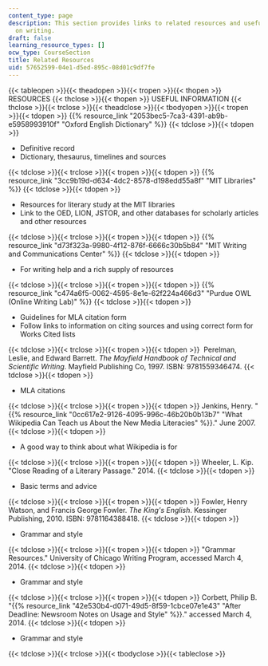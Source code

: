 ```yaml
---
content_type: page
description: This section provides links to related resources and useful information
  on writing.
draft: false
learning_resource_types: []
ocw_type: CourseSection
title: Related Resources
uid: 57652599-04e1-d5ed-895c-08d01c9df7fe
---
```

{{< tableopen >}}{{< theadopen >}}{{< tropen >}}{{< thopen >}}
RESOURCES
{{< thclose >}}{{< thopen >}}
USEFUL INFORMATION
{{< thclose >}}{{< trclose >}}{{< theadclose >}}{{< tbodyopen >}}{{< tropen >}}{{< tdopen >}}
{{% resource_link "2053bec5-7ca3-4391-ab9b-e5958993910f" "Oxford English Dictionary" %}}
{{< tdclose >}}{{< tdopen >}}

- Definitive record
- Dictionary, thesaurus, timelines and sources

{{< tdclose >}}{{< trclose >}}{{< tropen >}}{{< tdopen >}}
{{% resource_link "3cc9b19d-d634-4dc2-8578-d198edd55a8f" "MIT Libraries" %}}
{{< tdclose >}}{{< tdopen >}}

- Resources for literary study at the MIT libraries
- Link to the OED, LION, JSTOR, and other databases for scholarly articles and other resources

{{< tdclose >}}{{< trclose >}}{{< tropen >}}{{< tdopen >}}
{{% resource_link "d73f323a-9980-4f12-876f-6666c30b5b84" "MIT Writing and Communications Center" %}}
{{< tdclose >}}{{< tdopen >}}

- For writing help and a rich supply of resources

{{< tdclose >}}{{< trclose >}}{{< tropen >}}{{< tdopen >}}
{{% resource_link "c474a6f5-0062-4595-8e1e-62f224a466d3" "Purdue OWL (Online Writing Lab)" %}}
{{< tdclose >}}{{< tdopen >}}

- Guidelines for MLA citation form
- Follow links to information on citing sources and using correct form for Works Cited lists

{{< tdclose >}}{{< trclose >}}{{< tropen >}}{{< tdopen >}}
 Perelman, Leslie, and Edward Barrett. *The Mayfield Handbook of Technical and Scientific Writing*. Mayfield Publishing Co, 1997. ISBN: 9781559346474.
{{< tdclose >}}{{< tdopen >}}

- MLA citations

{{< tdclose >}}{{< trclose >}}{{< tropen >}}{{< tdopen >}}
Jenkins, Henry. "{{% resource_link "0cc617e2-9126-4095-996c-46b20b0b13b7" "What Wikipedia Can Teach us About the New Media Literacies" %}}." June 2007.
{{< tdclose >}}{{< tdopen >}}

- A good way to think about what Wikipedia is for

{{< tdclose >}}{{< trclose >}}{{< tropen >}}{{< tdopen >}}
Wheeler, L. Kip. "Close Reading of a Literary Passage." 2014.
{{< tdclose >}}{{< tdopen >}}

- Basic terms and advice

{{< tdclose >}}{{< trclose >}}{{< tropen >}}{{< tdopen >}}
Fowler, Henry Watson, and Francis George Fowler. *The King's English*. Kessinger Publishing, 2010. ISBN: 9781164388418.
{{< tdclose >}}{{< tdopen >}}

- Grammar and style

{{< tdclose >}}{{< trclose >}}{{< tropen >}}{{< tdopen >}}
"Grammar Resources." University of Chicago Writing Program, accessed March 4, 2014.
{{< tdclose >}}{{< tdopen >}}

- Grammar and style

{{< tdclose >}}{{< trclose >}}{{< tropen >}}{{< tdopen >}}
Corbett, Philip B. "{{% resource_link "42e530b4-d071-49d5-8f59-1cbce07e1e43" "After Deadline: Newsroom Notes on Usage and Style" %}}." accessed March 4, 2014.
{{< tdclose >}}{{< tdopen >}}

- Grammar and style

{{< tdclose >}}{{< trclose >}}{{< tbodyclose >}}{{< tableclose >}}